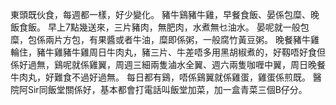 東頭既伙食，每週都一樣，好少變化。
豬牛鷄豬牛雞，早餐食飯、晏係包糜、晚飯食飯。
早上7點幾送來，三片豬肉，無肥肉，水煮無乜油水。
晏呢就一般包糜，包係兩片方包，有果醬或者牛油，糜即係粥，一般腐竹黃豆粥。
晚餐豬牛雞輪住，豬牛雞豬牛雞周日牛肉丸，豬三片、牛差唔多用黑胡椒煮的，好靱唔好食但係好過無，鷄呢就係雞翼，周週三細兩隻滷水全翼、週六兩隻咖喱中翼，周日晚餐牛肉丸，好難食不過好過無。
每日都有鷄，唔係鷄翼就係雞蛋，雞蛋係煎既。
醫院阿Sir同飯堂關係好，基本都會打電話叫飯堂加菜，加一盒青菜三個B仔分。